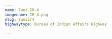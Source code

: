 ```yaml
---
name: Zuni IR-4
imagename: IR-4.png
slug: zuniir4
highwaytype: Bureau of Indian Affairs Highway

---
```

